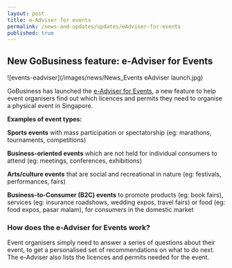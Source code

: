 ```yaml
---
layout: post
title: e-Adviser for events
permalink: /news-and-updates/updates/eAdviser-for-events
published: true
---
```


## New GoBusiness feature: e-Adviser for Events

![events-eadviser](/images/news/News_Events eAdviser launch.jpg)

GoBusiness has launched the [e-Adviser for Events](https://eadviser.g2b.sg/events), a new feature to help event organisers find out which licences and permits they need to organise a physical event in Singapore.

**Examples of event types:**

**Sports events** with mass participation or spectatorship (eg: marathons, tournaments, competitions)

**Business-oriented events** which are not held for individual consumers to attend (eg: meetings, conferences, exhibitions)

**Arts/culture events** that are social and recreational in nature (eg: festivals, performances, fairs)

**Business-to-Consumer (B2C) events** to promote products (eg: book fairs), services (eg: insurance roadshows, wedding expos, travel fairs) or food (eg: food expos, pasar malam), for consumers in the domestic market

### How does the e-Adviser for Events work?

Event organisers simply need to answer a series of questions about their event, to get a personalised set of recommendations on what to do next. The e-Adviser also lists the licences and permits needed for the event.
